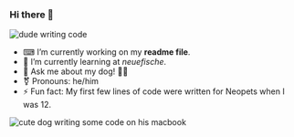 ### Hi there 👋

![dude writing code](https://media.giphy.com/media/vzO0Vc8b2VBLi/giphy.gif)

- ⌨ I’m currently working on my **readme file**.
- 🐠 I’m currently learning at *neuefische*.
- 💬 Ask me about my dog! 🐕‍🦺
- ⚧ Pronouns: he/him
- ⚡ Fun fact: My first few lines of code were written for Neopets when I was 12.

![cute dog writing some code on his macbook](https://media.giphy.com/media/vzO0Vc8b2VBLi/giphy.gif)

